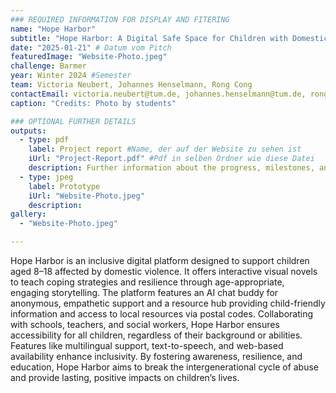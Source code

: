 ```yaml
---
### REQUIRED INFORMATION FOR DISPLAY AND FITERING
name: "Hope Harbor"
subtitle: "Hope Harbor: A Digital Safe Space for Children with Domestic Violence Experiences"
date: "2025-01-21" # Datum vom Pitch
featuredImage: "Website-Photo.jpeg"
challenge: Barmer
year: Winter 2024 #Semester
team: Victoria Neubert, Johannes Henselmann, Rong Cong
contactEmail: victoria.neubert@tum.de, johannes.henselmann@tum.de, rong.cong@tum.de
caption: "Credits: Photo by students"

### OPTIONAL FURTHER DETAILS
outputs:
  - type: pdf
    label: Project report #Name, der auf der Website zu sehen ist
    iUrl: "Project-Report.pdf" #Pdf in selben Ordner wie diese Datei
    description: Further information about the progress, milestones, and roadblocks.
  - type: jpeg
    label: Prototype
    iUrl: "Website-Photo.jpeg"
    description:
gallery:
  - "Website-Photo.jpeg"

---
```


Hope Harbor is an inclusive digital platform designed to support children aged 8–18 affected by domestic violence. It offers interactive visual novels to teach coping strategies and resilience through age-appropriate, engaging storytelling. The platform features an AI chat buddy for anonymous, empathetic support and a resource hub providing child-friendly information and access to local resources via postal codes. Collaborating with schools, teachers, and social workers, Hope Harbor ensures accessibility for all children, regardless of their background or abilities. Features like multilingual support, text-to-speech, and web-based availability enhance inclusivity. By fostering awareness, resilience, and education, Hope Harbor aims to break the intergenerational cycle of abuse and provide lasting, positive impacts on children’s lives.
